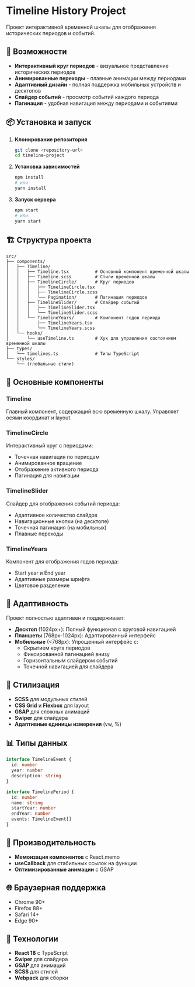 # Timeline History Project

Проект интерактивной временной шкалы для отображения исторических периодов и событий.

## 🚀 Возможности

- **Интерактивный круг периодов** - визуальное представление исторических периодов
- **Анимированные переходы** - плавные анимации между периодами
- **Адаптивный дизайн** - полная поддержка мобильных устройств и десктопов
- **Слайдер событий** - просмотр событий каждого периода
- **Пагинация** - удобная навигация между периодами и событиями

## 📦 Установка и запуск

1. **Клонирование репозитория**
   ```bash
   git clone <repository-url>
   cd timeline-project
   ```

2. **Установка зависимостей**
   ```bash
   npm install
   # или
   yarn install
   ```

3. **Запуск сервера**
   ```bash
   npm start
   # или
   yarn start
   ```
## 🏗️ Структура проекта

```
src/
├── components/
│   ├── Timeline/
│   │   ├── Timeline.tsx          # Основной компонент временной шкалы
│   │   ├── Timeline.scss         # Стили временной шкалы
│   │   ├── TimelineCircle/       # Круг периодов
│   │   │   ├── TimelineCircle.tsx
│   │   │   ├── TimelineCircle.scss
│   │   │   └── Pagination/       # Пагинация периодов
│   │   ├── TimelineSlider/       # Слайдер событий
│   │   │   ├── TimelineSlider.tsx
│   │   │   └── TimelineSlider.scss
│   │   └── TimelineYears/        # Компонент годов периода
│   │       ├── TimelineYears.tsx
│   │       └── TimelineYears.scss
│   └── hooks/
│       └── useTimeline.ts        # Хук для управления состоянием временной шкалы
├── types/
│   └── timelines.ts              # Типы TypeScript
└── styles/
    └── (глобальные стили)
```

## 🎯 Основные компоненты

### Timeline
Главный компонент, содержащий всю временную шкалу. Управляет осями координат и layout.

### TimelineCircle
Интерактивный круг с периодами:
- Точечная навигация по периодам
- Анимированное вращение
- Отображение активного периода
- Пагинация для навигации

### TimelineSlider
Слайдер для отображения событий периода:
- Адаптивное количество слайдов
- Навигационные кнопки (на десктопе)
- Точечная пагинация (на мобильных)
- Плавные переходы

### TimelineYears
Компонент для отображения годов периода:
- Start year и End year
- Адаптивные размеры шрифта
- Цветовое разделение

## 📱 Адаптивность

Проект полностью адаптивен и поддерживает:

- **Десктоп** (1024px+): Полный функционал с круговой навигацией
- **Планшеты** (768px-1024px): Адаптированный интерфейс
- **Мобильные** (<768px): Упрощенный интерфейс с:
  - Скрытием круга периодов
  - Фиксированной пагинацией внизу
  - Горизонтальным слайдером событий
  - Точечной навигацией для слайдера

## 🎨 Стилизация

- **SCSS** для модульных стилей
- **CSS Grid** и **Flexbox** для layout
- **GSAP** для сложных анимаций
- **Swiper** для слайдера
- **Адаптивные единицы измерения** (vw, %)

## 📊 Типы данных

```typescript
interface TimelineEvent {
  id: number
  year: number
  description: string
}

interface TimelinePeriod {
  id: number
  name: string
  startYear: number
  endYear: number
  events: TimelineEvent[]
}
```

## 🚀 Производительность

- **Мемоизация компонентов** с React.memo
- **useCallback** для стабильных ссылок на функции
- **Оптимизированные анимации** с GSAP

## 🌐 Браузерная поддержка

- Chrome 90+
- Firefox 88+
- Safari 14+
- Edge 90+

## 🔧 Технологии

- **React 18** с TypeScript
- **Swiper** для слайдера
- **GSAP** для анимаций
- **SCSS** для стилей
- **Webpack** для сборки